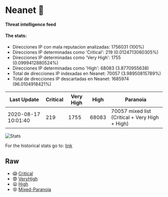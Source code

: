 # Neanet :hocho:
#### Threat intelligence feed
#### The stats:

- Direcciones IP con mala reputacion analizadas: 1756031 (100%)
- Direcciones IP determinadas como 'Critical':  219 (0.0124713060305%)
- Direcciones IP determinadas como 'Very High':  1755 (0.0999412880524%)
- Direcciones IP determinadas como 'High':  68083 (3.8770955638)
- Total de direcciones IP indexadas en Neanet:  70057 (3.98950815789%)
- Total de direcciones IP descartadas en Neanet:  1685974 (96.0104918421%)

| Last Update | Critical | Very High | High | Paranoia |
| --- | --- | --- | --- | --- |
| 2020-08-17 10:01:40 | 219 | 1755 | 68083 | 70057 mixed list (Critical + Very High + High)|

![Stats](https://docs.google.com/spreadsheets/d/e/2PACX-1vSnaNMIXVabIpDJjufMlzH7poXnshF3mgd8Is1g9ytUEzVsP5my4Trn8f-xkoLLQ38xpL3HtmUexLo6/pubchart?oid=501124687&format=image)

For the historical stats go to: [link](/stats.csv)
## Raw
- :scream: [Critical](https://raw.githubusercontent.com/JavaGarcia/Neanet/master/blacklists/neanet_critical.txt)
- :fearful: [VeryHigh](https://raw.githubusercontent.com/JavaGarcia/Neanet/master/blacklists/neanet_veryHigh.txtt)
- :frowning: [High](https://raw.githubusercontent.com/JavaGarcia/Neanet/master/blacklists/neanet_high.txt)
- :dizzy_face: [Mixed-Paranoia](https://raw.githubusercontent.com/JavaGarcia/Neanet/master/blacklists/neanet_all.txt)




















































































































































































































































